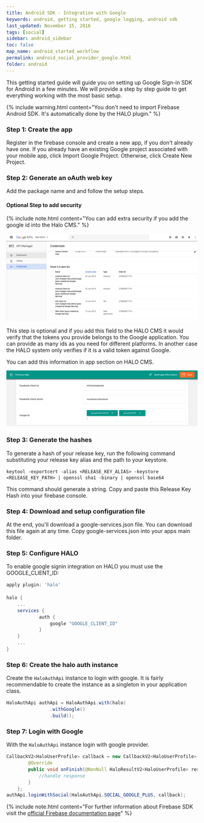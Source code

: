 ```yaml
---
title: Android SDK - Integration with Google
keywords: android, getting started, google logging, android sdk
last_updated: November 15, 2016
tags: [social]
sidebar: android_sidebar
toc: false
map_name: android_started_workflow
permalink: android_social_provider_google.html
folder: android
---
```


This getting started guide will guide you on setting up Google Sign-in SDK for Android in a few minutes. We will provide a step by step guide to get everything working with the most basic setup.

{% include warning.html content="You don't need to import Firebase Android SDK. It's automatically done by the HALO plugin." %}

### Step 1: Create the app 

Register in the firebase console and create a new app, if you don't already have one. If you already have an existing Google project associated with your mobile app, click Import Google Project. Otherwise, click Create New Project.

### Step 2: Generate an oAuth web key

Add the package name and and follow the setup steps.

#### Optional Step to add security

{% include note.html content="You can add extra security if you add the google id into the Halo CMS." %}

![Configure Google project](./images/google-console.png)

This step is optional and if you add this field to the HALO CMS it would verify that the tokens you provide belongs to the Google application. You can provide as many ids as you need for different platforms. In another case the HALO system only verifies if it is a valid token against Google.

You can add this information in app section on HALO CMS.

![Add extra security to facebook tokens](./images/halo-cms-secure-social.png)

### Step 3: Generate the hashes

To generate a hash of your release key, run the following command substituting your release key alias and the path to your keystore.

```
keytool -exportcert -alias <RELEASE_KEY_ALIAS> -keystore <RELEASE_KEY_PATH> | openssl sha1 -binary | openssl base64
```
This command should generate a string. Copy and paste this Release Key Hash into your firebase console.

### Step 4: Download and setup configuration file

At the end, you'll download a google-services.json file. You can download this file again at any time. Copy google-services.json into your apps main folder.

### Step 5: Configure HALO

To enable google signin integration on HALO you must use the GOOGLE_CLIENT_ID: 

```groovy
apply plugin: 'halo'

halo {
    ...
    services {
            auth {
                google "GOOGLE_CLIENT_ID"
            }
    }
    ...
}
```

### Step 6: Create the halo auth instance 

Create the ```HaloAuthApi``` instance to login with google. It is fairly recommendable to create the instance as a singleton in your application class.

```java
HaloAuthApi authApi = HaloAuthApi.with(halo)
                .withGoogle()
                .build();
```

### Step 7: Login with Google

With the ```HaloAuthApi``` instance login with google provider.

```java
CallbackV2<HaloUserProfile> callback = new CallbackV2<HaloUserProfile>() {
        @Override
        public void onFinish(@NonNull HaloResultV2<HaloUserProfile> result) {
            //handle response
        }
    };
authApi.loginWithSocial(HaloAuthApi.SOCIAL_GOOGLE_PLUS, callback);
```


{% include note.html content="For further information about Firebase SDK visit the [official Firebase documentation page](https://firebase.google.com/docs/android/setup)" %}

